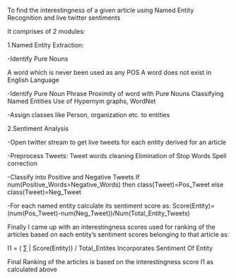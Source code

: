 To find the interestingness of a given article using Named Entity Recognition and live twitter sentiments

It comprises of 2 modules: 

1.Named Entity Extraction:

-Identify Pure Nouns

A word which is never been used as any POS
A word does not exist in English Language 

-Identify Pure Noun Phrase
Proximity of word with Pure Nouns
Classifying Named Entities
Use of Hypernym graphs, WordNet 

-Assign classes like Person, organization etc. to entities

2.Sentiment Analysis

-Open twitter stream to get live tweets for each entity derived for an article

-Preprocess Tweets:
Tweet words cleaning
Elimination of Stop Words
Spell  correction

-Classify into Positive and Negative Tweets
If num(Positive_Words>Negative_Words)
then class(Tweet)=Pos_Tweet
else
class(Tweet)=Neg_Tweet

-For each named entity calculate its sentiment score as:
Score(Entity)=(num(Pos_Tweet)-num(Neg_Tweet))/Num(Total_Entity_Tweets)

Finally I came up with an interestingness scores used for ranking of the articles based on each entity’s sentiment scores belonging to that article as:

I1 = ( ∑ | Score(Entity)) / Total_Entites
Incorporates Sentiment Of Entity


Final Ranking of the articles is based on the interestingness score I1 as calculated above




